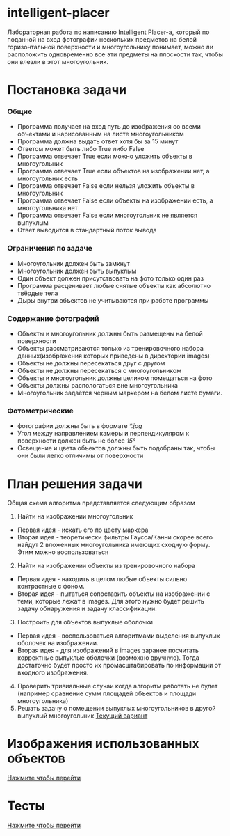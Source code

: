 # intelligent-placer
Лабораторная работа по написанию Intelligent Placer-а, который по поданной на вход фотографии нескольких предметов на белой горизонтальной поверхности и многоугольнику понимает, можно ли расположить одновременно все эти предметы на плоскости так, чтобы они влезли в этот многоугольник.
# Постановка задачи
### Общие
- Программа получает на вход путь до изображения со всеми объектами и нарисованным на листе многоугольником
- Программа должна выдать ответ хотя бы за 15 минут
- Ответом может быть либо True либо False
- Программа отвечает True если можно уложить объекты в многоугольник
- Программа отвечает True если объектов на изображении нет, а многоугольник есть
- Программа отвечает False если нельзя уложить объекты в многоугольник
- Программа отвечает False если объекты на изображении есть, а многоугольника нет
- Программа отвечает False если многоугольник не является выпуклым
- Ответ выводится в стандартный поток вывода

### Ограничения по задаче
- Многоугольник должен быть замкнут 
- Многоугольник должен быть выпуклым
- Один объект должен присутствовать на фото только один раз
- Программа расценивает любые снятые объекты как абсолютно твёрдые тела
- Дыры внутри объектов не учитываются при работе программы 

### Содержание фотографий
- Объекты и многоугольник должны быть размещены на белой поверхности
- Объекты рассматриваются только из тренировочного набора данных(изображения которых приведены в директории images) 
- Объекты не должны пересекаться друг с другом
- Объекты не должны пересекаться с многоугольником
- Объекты и многоугольник должны целиком помещаться на фото
- Объекты должны распологаться вне многоугольника
- Многоугольник задаётся черным маркером на белом листе бумаги.

### Фотометрические
- фотографии должны быть в формате *\*.jpg*
- Угол между направлением камеры и перпендикуляром к поверхности должен быть не более *15&deg;*
- Освещение и цвета объектов должны быть подобраны так, чтобы они были легко отличимы от поверхности

# План решения задачи
Общая схема алгоритма представляется следующим образом
1) Найти на изображении многоугольник
  - Первая идея - искать его по цвету маркера
  - Вторая идея - теоретически фильтры Гаусса/Канни скорее всего найдут 2 вложенных многоугольника имеющих сходную форму. Этим можно воспользоваться
2) Найти на изображении объекты из тренировочного набора
  - Первая идея - находить в целом любые объекты сильно контрастные с фоном.
  - Вторая идея - пытаться сопоставить объекты на изображении с теми, которые лежат в images. Для этого нужно будет решить задачу обнаружения и задачу классификации.
3) Построить для объектов выпуклые оболочки
  - Первая идея - воспользоваться алгоритмами выделения выпуклых оболочек на изображении.
  - Вторая идея - для изображений в images заранее посчитать корректные выпуклые оболочки (возможно вручную). Тогда достаточно будет просто их промасштабировать по информации от входного изображения.
4) Проверить тривиальные случаи когда алгоритм работать не будет (например сравнение сумм площадей объектов и площади многоугольника)
5) Решать задачу о помещении выпуклых многоугольников в другой выпуклый многоугольник
  [Текущий вариант](Algorithm.md)
  
# Изображения использованных объектов
[Нажмите чтобы перейти](images)

# Тесты
[Нажмите чтобы перейти](test_cases)

